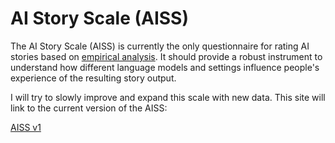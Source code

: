 # AI Story Scale (AISS)
The AI Story Scale (AISS) is currently the only questionnaire for rating AI stories based on [empirical analysis](../v1/aiss_v1.md). It should provide a robust instrument to understand how different language models and settings influence people's experience of the resulting story output.

I will try to slowly improve and expand this scale with new data. This site will link to the current version of the AISS:

[AISS v1](link)
